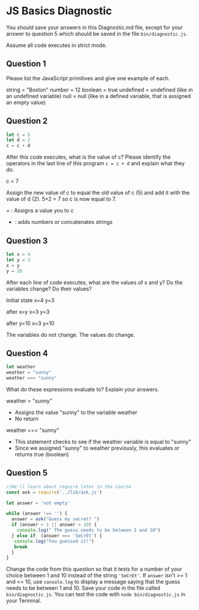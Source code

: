 # JS Basics Diagnostic

You should save your answers in this Diagnostic.md file, except for your answer to
question 5 which should be saved in the file `bin/diagnostic.js`.

Assume all code executes in strict mode.

## Question 1

Please list the JavaScript primitives and give one example of each.

string = "Boston"
number = 12
boolean = true
undefined = undefined  (like in an undefined variable)
null = null (like in a defined variable, that is assigned an empty value)

## Question 2

```js
let c = 5
let d = 2
c = c + d

```

After this code executes, what is the value of c?  Please identify the operators in the last line of this program `c = c + d` and explain what they do.

c = 7

Assign the new value of c to equal the old value of c (5) and add it with the value of d (2).  5+2 = 7 so c is now equal to 7.

= : Assigns a value you to c
+ : adds numbers or concatenates strings

## Question 3

```js
let x = 4
let y = 3
x = y
y = 10
```

After each line of code executes, what are the values of x and y?  Do the variables change?  Do their values?

<!-- solution below -->
Initial state
x=4
y=3

after x=y
x=3
y=3

after y=10
x=3
y=10

The variables do not change.  The values do change.

## Question 4

```js
let weather
weather = "sunny"
weather === "sunny"
```

What do these expressions evaluate to?  Explain your answers.

weather = "sunny"
- Assigns the value "sunny" to the variable weather
- No return

weather === "sunny"
- This statement checks to see if the weather variable is equal to "sunny"
- Since we assigned "sunny" to weather previously, this evaluates or returns true (boolean)


## Question 5

```js
//We'll learn about require later in the course
const ask = require('../lib/ask.js')

let answer = 'not empty'

while (answer !== '') {
  answer = ask("Guess my secret? ")
  if (answer < 1 || answer > 10) {
    console.log(" The guess needs to be between 1 and 10")
  } else if  (answer === 'SeCrEt') {
   console.log("You guessed it!")
   break
  }
}
```

Change the code from this question so that it tests for a number of your choice
between 1 and 10 instead of the string `'SeCrEt'`.  If `answer` isn't >= 1 and
<= 10, use `console.log` to display a message saying that the guess needs to
be between 1 and 10.  Save your code in the file called `bin/diagnostic.js`.
You can test the code with `node bin/diagnostic.js` in your Terminal.
